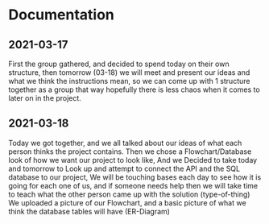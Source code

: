 # Documentation

## 2021-03-17
First the group gathered, and decided to spend today on their own structure, then tomorrow (03-18) we will meet and present our ideas and what we think the instructions mean, so we can come up with 1 structure together as a group that way hopefully there is less chaos when it comes to later on in the project.

## 2021-03-18
Today we got together, and we all talked about our ideas of what each person thinks the project contains. Then we chose a Flowchart/Database look of how we want our project to look like, And we Decided to take today and tomorrow to Look up and attempt to connect the API and the SQL database to our project, We will be touching bases each day to see how it is going for each one of us, and if someone needs help then we will take time to teach what the other person came up with the solution (type-of-thing) We uploaded a picture of our Flowchart, and a basic picture of what we think the database tables will have (ER-Diagram)

